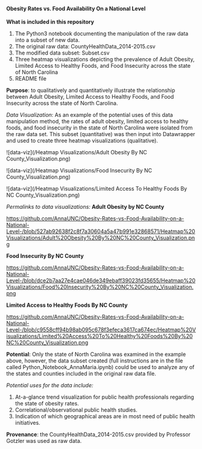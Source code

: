 #### Obesity Rates vs. Food Availability On a National Level

**What is included in this repository**
1. The Python3 notebook documenting the manipulation of the raw data into a subset of new data.
2. The original raw data: CountyHealthData_2014-2015.csv
3. The modified data subset: Subset.csv
4. Three heatmap visualizations depicting the prevalence of Adult Obesity, Limited Access to Healthy Foods, and Food Insecurity across the state of North Carolina
5. README file 

**Purpose**: to qualitatively and quantitatively illustrate the relationship between Adult Obesity, Limited Access to Healthy Foods, and Food Insecurity across the state of North Carolina. 

*Data Visualization*: As an example of the potential uses of this data manipulation method, the rates of adult obesity, limited access to healthy foods, and food insecurity in the state of North Carolina were isolated from the raw data set. This subset (quantitative) was then input into Datawrapper and used to create three heatmap visualizations (qualitative). 

![data-viz](/Heatmap Visualizations/Adult Obesity By NC County_Visualization.png)
 
![data-viz](/Heatmap Visualizations/Food Insecurity By NC County_Visualization.png)
      
![data-viz](/Heatmap Visualizations/Limited Access To Healthy Foods By NC County_Visualization.png)

*Permalinks to data visualizations:*
**Adult Obesity by NC County**

https://github.com/AnnaUNC/Obesity-Rates-vs-Food-Availability-on-a-National-Level-/blob/527ab92638f2c8f7a30604a5a47b991e32868571/Heatmap%20Visualizations/Adult%20Obesity%20By%20NC%20County_Visualization.png

**Food Insecurity By NC County**

https://github.com/AnnaUNC/Obesity-Rates-vs-Food-Availability-on-a-National-Level-/blob/dce2b7aa27e4cae046de349ebaff39023fd35655/Heatmap%20Visualizations/Food%20Insecurity%20By%20NC%20County_Visualization.png

**Limited Access to Healthy Foods By NC County**

https://github.com/AnnaUNC/Obesity-Rates-vs-Food-Availability-on-a-National-Level-/blob/c9558cff94b98ab095c678f3efeca3617ca674ec/Heatmap%20Visualizations/Limited%20Access%20To%20Healthy%20Foods%20By%20NC%20County_Visualization.png 

**Potential**: Only the state of North Carolina was examined in the example above, however, the data subset created (full instructions are in the file called Python_Notebook_AnnaMaria.ipynb) could be used to analyze any of the states and counties included in the original raw data file. 

*Potential uses for the data include:*
  1. At-a-glance trend visualization for public health professionals regarding the state of obesity rates.
  2. Correlational/observational public health studies.
  3. Indication of which geographical areas are in most need of public health initiatives.

**Provenance**: the CountyHealthData_2014-2015.csv provided by Professor Gotzler was used as raw data.





